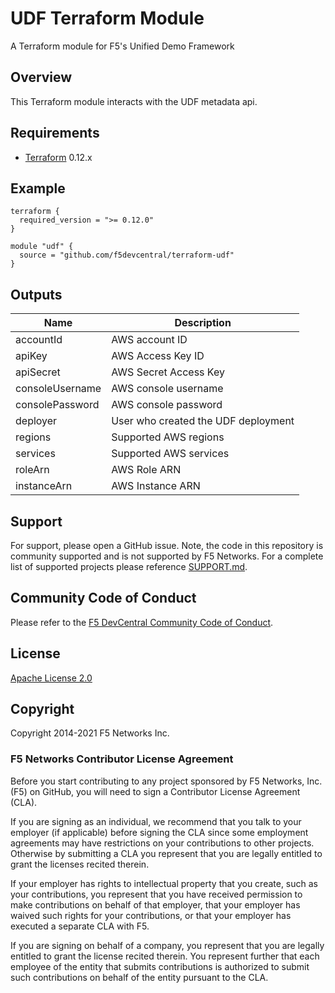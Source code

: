 # UDF Terraform Module

A Terraform module for F5's Unified Demo Framework

## Overview

This Terraform module interacts with the UDF metadata api.

## Requirements

- [Terraform](https://www.terraform.io/downloads.html) 0.12.x

## Example

```hcl
terraform {
  required_version = ">= 0.12.0"
}

module "udf" {
  source = "github.com/f5devcentral/terraform-udf"
}
```

## Outputs

| Name            | Description                         |
| --------------- | ----------------------------------- |
| accountId       | AWS account ID                      |
| apiKey          | AWS Access Key ID                   |
| apiSecret       | AWS Secret Access Key               |
| consoleUsername | AWS console username                |
| consolePassword | AWS console password                |
| deployer        | User who created the UDF deployment |
| regions         | Supported AWS regions               |
| services        | Supported AWS services              |
| roleArn         | AWS Role ARN                        |
| instanceArn     | AWS Instance ARN                    |

## Support

For support, please open a GitHub issue. Note, the code in this repository is community supported and is not supported by F5 Networks. For a complete list of supported projects please reference [SUPPORT.md](SUPPORT.md).

## Community Code of Conduct

Please refer to the [F5 DevCentral Community Code of Conduct](code_of_conduct.md).

## License

[Apache License 2.0](LICENSE)

## Copyright

Copyright 2014-2021 F5 Networks Inc.

### F5 Networks Contributor License Agreement

Before you start contributing to any project sponsored by F5 Networks, Inc. (F5) on GitHub, you will need to sign a Contributor License Agreement (CLA).

If you are signing as an individual, we recommend that you talk to your employer (if applicable) before signing the CLA since some employment agreements may have restrictions on your contributions to other projects.
Otherwise by submitting a CLA you represent that you are legally entitled to grant the licenses recited therein.

If your employer has rights to intellectual property that you create, such as your contributions, you represent that you have received permission to make contributions on behalf of that employer, that your employer has waived such rights for your contributions, or that your employer has executed a separate CLA with F5.

If you are signing on behalf of a company, you represent that you are legally entitled to grant the license recited therein.
You represent further that each employee of the entity that submits contributions is authorized to submit such contributions on behalf of the entity pursuant to the CLA.
